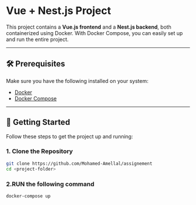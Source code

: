 # Vue + Nest.js Project

This project contains a **Vue.js frontend** and a **Nest.js backend**, both containerized using Docker. With Docker Compose, you can easily set up and run the entire project.

---

## 🛠️ Prerequisites

Make sure you have the following installed on your system:

- [Docker](https://www.docker.com/products/docker-desktop)
- [Docker Compose](https://docs.docker.com/compose/)

---

## 🚀 Getting Started

Follow these steps to get the project up and running:

### 1. Clone the Repository

```bash
git clone https://github.com/Mohamed-Amellal/assignement
cd <project-folder>
```
### 2.RUN the following command
```bash
docker-compose up
```

